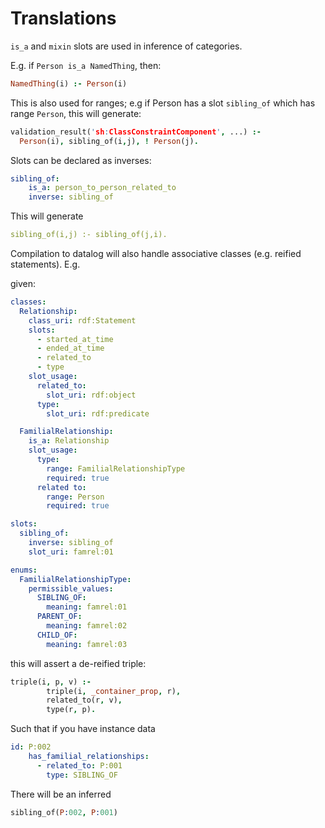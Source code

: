 # Translations

`is_a` and `mixin` slots are used in inference of categories.

E.g. if `Person is_a NamedThing`, then:

```prolog
NamedThing(i) :- Person(i)
```

This is also used for ranges; e.g if Person has a slot `sibling_of` which has range `Person`, this will generate:

```prolog
validation_result('sh:ClassConstraintComponent', ...) :-
  Person(i), sibling_of(i,j), ! Person(j).
```

Slots can be declared as inverses:

```yaml
sibling_of:
    is_a: person_to_person_related_to
    inverse: sibling_of
```

This will generate

```yaml
sibling_of(i,j) :- sibling_of(j,i).
```

Compilation to datalog will also handle associative classes (e.g. reified statements). E.g.

given:

```yaml
classes:
  Relationship:
    class_uri: rdf:Statement
    slots:
      - started_at_time
      - ended_at_time
      - related_to
      - type
    slot_usage:
      related_to:
        slot_uri: rdf:object
      type:
        slot_uri: rdf:predicate

  FamilialRelationship:
    is_a: Relationship
    slot_usage:
      type:
        range: FamilialRelationshipType
        required: true
      related to:
        range: Person
        required: true

slots:
  sibling_of:
    inverse: sibling_of
    slot_uri: famrel:01

enums:
  FamilialRelationshipType:
    permissible_values:
      SIBLING_OF:
        meaning: famrel:01
      PARENT_OF:
        meaning: famrel:02
      CHILD_OF:
        meaning: famrel:03
```

this will assert a de-reified triple:

```prolog
triple(i, p, v) :-
        triple(i, _container_prop, r),
        related_to(r, v),
        type(r, p).
```

Such that if you have instance data

```yaml
id: P:002
    has_familial_relationships:
      - related_to: P:001
        type: SIBLING_OF
```

There will be an inferred 

```prolog
sibling_of(P:002, P:001)
```
